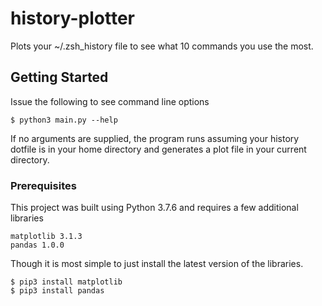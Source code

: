 # history-plotter
Plots your ~/.zsh_history file to see what 10 commands you use the most.

## Getting Started
Issue the following to see command line options
```
$ python3 main.py --help
```

If no arguments are supplied, the program runs assuming your history dotfile is in your home directory and generates a plot file in your current directory.

### Prerequisites
This project was built using Python 3.7.6 and requires a few additional libraries
```
matplotlib 3.1.3
pandas 1.0.0
```
Though it is most simple to just install the latest version of the libraries.
```
$ pip3 install matplotlib
$ pip3 install pandas
```
